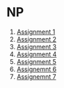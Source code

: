 # NP
<!-- [[Thapar/Year3/COE/UCS413/Assignment1|Assignment1]] -->
<!-- [[Thapar/Year3/COE/UCS413/Assignment2|Assignment2]] -->
<!-- [[Thapar/Year3/COE/UCS413/Assignment3|Assignment3]] -->
<!-- [[Thapar/Year3/COE/UCS413/Assignment4|Assignment4]] -->
<!-- [[Thapar/Year3/COE/UCS413/Assignment5|Assignment5]] -->
<!-- [[Thapar/Year3/COE/UCS413/Assignment6|Assignment6]] -->
<!-- [[Thapar/Year3/COE/UCS413/Assignment7|Assignment7]] -->
1. [Assignment 1](Assignment1.md)
2. [Assignment 2](Assignment2.md)
3. [Assignment 3](Assignment3.md)
4. [Assignment 4](Assignment4.md)
5. [Assignment 5](Assignment5.md)
6. [Assignemnt 6](Assignment6.md)
7. [Assignemnt 7](Assignment7.md)